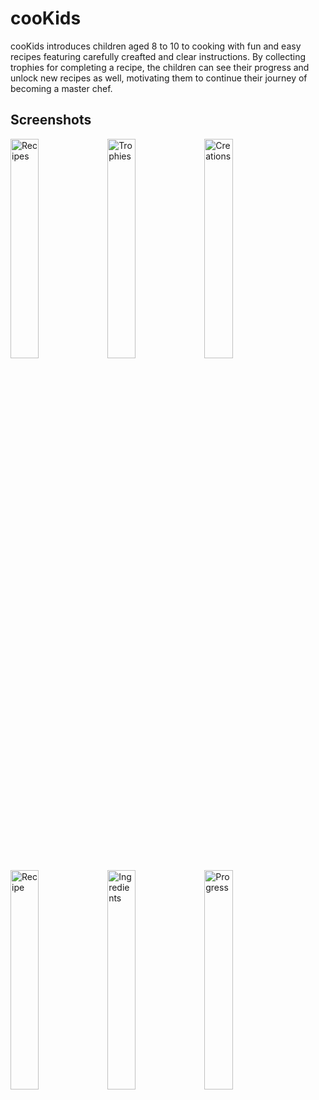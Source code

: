 # cooKids

cooKids introduces children aged 8 to 10 to cooking with fun and easy recipes featuring carefully creafted and clear instructions. By collecting trophies for completing a recipe, the children can see their progress and unlock new recipes as well, motivating them to continue their journey of becoming a master chef.

## Screenshots

<div>
  <img width="30%" alt="Recipes" src="https://user-images.githubusercontent.com/57409167/162181132-6131e199-6b79-47d2-ba3e-336f4743dedb.png">
  <img width="30%" alt="Trophies" src="https://user-images.githubusercontent.com/57409167/162181163-e84ab052-ba8b-4a48-a10d-95b0aa9121f4.png">
  <img width="30%" alt="Creations" src="https://user-images.githubusercontent.com/57409167/162181176-0eb510a7-19b9-4d6a-afc3-bb51e83e5a18.png">
</div>

<div>
  <img width="30%" alt="Recipe" src="https://user-images.githubusercontent.com/57409167/162182173-adf7e45c-7961-4248-b816-069860dacac2.png">
  <img width="30%" alt="Ingredients" src="https://user-images.githubusercontent.com/57409167/162181464-ee0b605b-9539-4f27-8071-fdb11aba3530.png">
  <img width="30%" alt="Progress" src="https://user-images.githubusercontent.com/57409167/162181192-018cbbdf-2f6e-48f2-87ee-608ecbb73cce.png">
</div>
